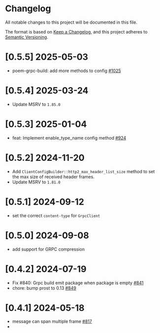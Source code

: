 # Changelog
All notable changes to this project will be documented in this file.

The format is based on [Keep a Changelog](https://keepachangelog.com/en/1.0.0/),
and this project adheres to [Semantic Versioning](https://semver.org/spec/v2.0.0.html).

# [0.5.5] 2025-05-03

- poem-grpc-build: add more methods to config [#1025](https://github.com/poem-web/poem/pull/1025)

# [0.5.4] 2025-03-24

- Update MSRV to `1.85.0`

# [0.5.3] 2025-01-04

- feat: Implement enable_type_name config method [#924](https://github.com/poem-web/poem/pull/924)

# [0.5.2] 2024-11-20

- Add `ClientConfigBuilder::http2_max_header_list_size` method to set the max size of received header frames.
- Update MSRV to `1.81.0`

# [0.5.1] 2024-09-12

- set the correct `content-type` for `GrpcClient`

# [0.5.0] 2024-09-08

- add support for GRPC compression

# [0.4.2] 2024-07-19

- Fix #840: Grpc build emit package when package is empty [#841](https://github.com/poem-web/poem/pull/841)
- chore: bump prost to 0.13 [#849](https://github.com/poem-web/poem/pull/849)

# [0.4.1] 2024-05-18

- message can span multiple frame [#817](https://github.com/poem-web/poem/pull/817)
- 